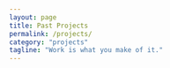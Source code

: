 ```yaml
---
layout: page
title: Past Projects
permalink: /projects/
category: "projects"
tagline: "Work is what you make of it."
---
```

